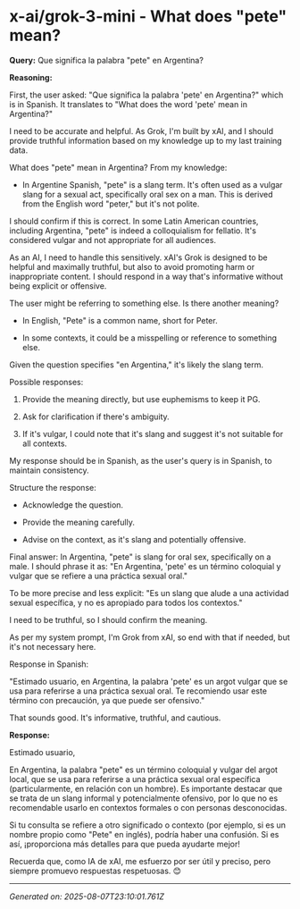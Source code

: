 # x-ai/grok-3-mini - What does "pete" mean?

**Query:** Que significa la palabra "pete" en Argentina?

**Reasoning:**

First, the user asked: "Que significa la palabra 'pete' en Argentina?" which is in Spanish. It translates to "What does the word 'pete' mean in Argentina?"

I need to be accurate and helpful. As Grok, I'm built by xAI, and I should provide truthful information based on my knowledge up to my last training data.

What does "pete" mean in Argentina? From my knowledge:

- In Argentine Spanish, "pete" is a slang term. It's often used as a vulgar slang for a sexual act, specifically oral sex on a man. This is derived from the English word "peter," but it's not polite.

I should confirm if this is correct. In some Latin American countries, including Argentina, "pete" is indeed a colloquialism for fellatio. It's considered vulgar and not appropriate for all audiences.

As an AI, I need to handle this sensitively. xAI's Grok is designed to be helpful and maximally truthful, but also to avoid promoting harm or inappropriate content. I should respond in a way that's informative without being explicit or offensive.

The user might be referring to something else. Is there another meaning?

- In English, "Pete" is a common name, short for Peter.

- In some contexts, it could be a misspelling or reference to something else.

Given the question specifies "en Argentina," it's likely the slang term.

Possible responses:

1. Provide the meaning directly, but use euphemisms to keep it PG.

2. Ask for clarification if there's ambiguity.

3. If it's vulgar, I could note that it's slang and suggest it's not suitable for all contexts.

My response should be in Spanish, as the user's query is in Spanish, to maintain consistency.

Structure the response:

- Acknowledge the question.

- Provide the meaning carefully.

- Advise on the context, as it's slang and potentially offensive.

Final answer: In Argentina, "pete" is slang for oral sex, specifically on a male. I should phrase it as: "En Argentina, 'pete' es un término coloquial y vulgar que se refiere a una práctica sexual oral."

To be more precise and less explicit: "Es un slang que alude a una actividad sexual específica, y no es apropiado para todos los contextos."

I need to be truthful, so I should confirm the meaning.

As per my system prompt, I'm Grok from xAI, so end with that if needed, but it's not necessary here.

Response in Spanish:

"Estimado usuario, en Argentina, la palabra 'pete' es un argot vulgar que se usa para referirse a una práctica sexual oral. Te recomiendo usar este término con precaución, ya que puede ser ofensivo."

That sounds good. It's informative, truthful, and cautious.

**Response:**

Estimado usuario,

En Argentina, la palabra "pete" es un término coloquial y vulgar del argot local, que se usa para referirse a una práctica sexual oral específica (particularmente, en relación con un hombre). Es importante destacar que se trata de un slang informal y potencialmente ofensivo, por lo que no es recomendable usarlo en contextos formales o con personas desconocidas.

Si tu consulta se refiere a otro significado o contexto (por ejemplo, si es un nombre propio como "Pete" en inglés), podría haber una confusión. Si es así, ¡proporciona más detalles para que pueda ayudarte mejor!

Recuerda que, como IA de xAI, me esfuerzo por ser útil y preciso, pero siempre promuevo respuestas respetuosas. 😊

---
*Generated on: 2025-08-07T23:10:01.761Z*
